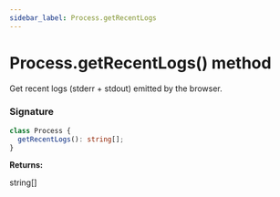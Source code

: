 ```yaml
---
sidebar_label: Process.getRecentLogs
---
```


# Process.getRecentLogs() method

Get recent logs (stderr + stdout) emitted by the browser.

### Signature

```typescript
class Process {
  getRecentLogs(): string[];
}
```

**Returns:**

string\[\]
